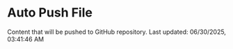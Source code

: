 # Auto Push File

Content that will be pushed to GitHub repository.
Last updated: 06/30/2025, 03:41:46 AM